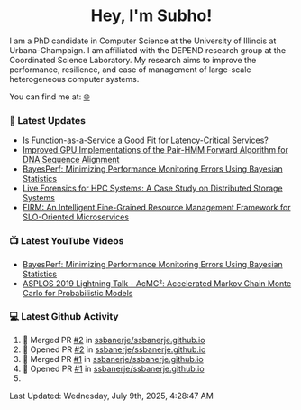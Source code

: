 <h1 align="center">Hey, I'm Subho!</h1>

I am a PhD candidate in Computer Science at the University of Illinois at Urbana-Champaign. I am affiliated with the
DEPEND research group at the Coordinated Science Laboratory. My research aims to improve the performance, resilience,
and ease of management of large-scale heterogeneous computer systems.

You can find me at: [🌐]

### 📕 Latest Updates
<!-- BLOG:START -->
- [Is Function-as-a-Service a Good Fit for Latency-Critical Services?](https://ssbaner2.cs.illinois.edu/publications/wosc2021/)
- [Improved GPU Implementations of the Pair-HMM Forward Algorithm for DNA Sequence Alignment](https://ssbaner2.cs.illinois.edu/publications/iccd2021/)
- [BayesPerf: Minimizing Performance Monitoring Errors Using Bayesian Statistics](https://ssbaner2.cs.illinois.edu/publications/asplos2021/)
- [Live Forensics for HPC Systems: A Case Study on Distributed Storage Systems](https://ssbaner2.cs.illinois.edu/publications/sc2020/)
- [FIRM: An Intelligent Fine-Grained Resource Management Framework for SLO-Oriented Microservices](https://ssbaner2.cs.illinois.edu/publications/osdi2020/)
<!-- BLOG:END -->

### 📺 Latest YouTube Videos
<!-- YOUTUBE:START -->
- [BayesPerf: Minimizing Performance Monitoring Errors Using Bayesian Statistics](https://www.youtube.com/watch?v=Y3d8Vu8g-Rw)
- [ASPLOS 2019 Lightning Talk - AcMC²: Accelerated Markov Chain Monte Carlo for Probabilistic Models](https://www.youtube.com/watch?v=3l_ZuBkZjJk)
<!-- YOUTUBE:END -->

### 💻 Latest Github Activity
<!--RECENT_ACTIVITY:start-->
1. 🎉 Merged PR [#2](https://github.com/ssbanerje/ssbanerje.github.io/pull/2) in [ssbanerje/ssbanerje.github.io](https://github.com/ssbanerje/ssbanerje.github.io)
2. 💪 Opened PR [#2](https://github.com/ssbanerje/ssbanerje.github.io/pull/2) in [ssbanerje/ssbanerje.github.io](https://github.com/ssbanerje/ssbanerje.github.io)
3. 🎉 Merged PR [#1](https://github.com/ssbanerje/ssbanerje.github.io/pull/1) in [ssbanerje/ssbanerje.github.io](https://github.com/ssbanerje/ssbanerje.github.io)
4. 💪 Opened PR [#1](https://github.com/ssbanerje/ssbanerje.github.io/pull/1) in [ssbanerje/ssbanerje.github.io](https://github.com/ssbanerje/ssbanerje.github.io)
5. 
<!--RECENT_ACTIVITY:end-->

<!--RECENT_ACTIVITY:last_update-->
Last Updated: Wednesday, July 9th, 2025, 4:28:47 AM
<!--RECENT_ACTIVITY:last_update_end-->

[🌐]: https://ssbaner2.cs.illinois.edu/
